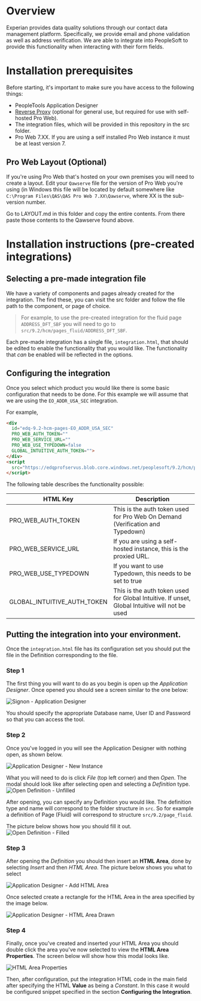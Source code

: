 # Overview

Experian provides data quality solutions through our contact data management platform. 
Specifically, we provide email and phone validation as well as address verification. 
We are able to integrate into PeopleSoft to provide this functionality when interacting 
with their form fields.

# Installation prerequisites
Before starting, it's important to make sure you have access to the following things:

- PeopleTools Application Designer 
- [Reverse Proxy](https://github.com/experianplc/nginx-cors) (optional for general use, but required for use with self-hosted Pro Web).
- The integration files, which will be provided in this repository in the src folder.
- Pro Web 7.XX. If you are using a self installed Pro Web instance it must be at least version 7.

## Pro Web Layout (Optional)
If you're using Pro Web that's hosted on your own premises you will need to create a layout. Edit
your `Qawserve` file for the version of Pro Web you're using (in Windows this file will be located
by default somewhere like `C:\Program Files\QAS\QAS Pro Web 7.XX\Qawserve`, where XX is the
sub-version number.

Go to LAYOUT.md in this folder and copy the entire contents. From there paste those contents to the
Qawserve found above.

# Installation instructions (pre-created integrations)

## Selecting a pre-made integration file
We have a variety of components and pages already created for the integration. 
The find these, you can visit the src folder and follow the file path to the component, or page of
choice. 

> For example, to use the pre-created integration for the fluid page `ADDRESS_DFT_SBF` you
will need to go to `src/9.2/hcm/pages_fluid/ADDRESS_DFT_SBF`.

Each pre-made integration has a single file, `integration.html`, that should be edited to
enable the functionality that you would like. The functionality that *can* be enabled will be
reflected in the options. 

## Configuring the integration
Once you select which product you would like there is some basic configuration that needs to be
done. For this example we will assume that we are using the `EO_ADDR_USA_SEC` integration.

For example, 

```html
<div
  id="edq-9.2-hcm-pages-EO_ADDR_USA_SEC"
  PRO_WEB_AUTH_TOKEN=""
  PRO_WEB_SERVICE_URL=""
  PRO_WEB_USE_TYPEDOWN=false
  GLOBAL_INTUITIVE_AUTH_TOKEN="">
</div>
<script
  src="https://edqprofservus.blob.core.windows.net/peoplesoft/9.2/hcm/pages/EO_ADDR_USA_SEC/integration.js">
</script>
```

The following table describes the functionality possible:

| HTML Key                    | Description  |
|---------------------------- | ------------ |
| PRO_WEB_AUTH_TOKEN          | This is the auth token used for Pro Web On Demand (Verification and Typedown) |
| PRO_WEB_SERVICE_URL         | If you are using a self-hosted instance, this is the proxied URL. |
| PRO_WEB_USE_TYPEDOWN        | If you want to use Typedown, this needs to be set to true |
| GLOBAL_INTUITIVE_AUTH_TOKEN | This is the auth token used for Global Intuitive. If unset, Global Intuitive will not be used |

## Putting the integration into your environment.
Once the `integration.html` file has its configuration set you should put the file in the Definition
corresponding to the file.

### Step 1
The first thing you will want to do as you begin is open up the *Application Designer*.
Once opened you should see a screen similar to the one below:

![Signon - Application Designer](media/sign-on.png)

You should specify the appropriate Database name, User ID and Password so that you 
can access the tool.

### Step 2

Once you've logged in you will see the Application Designer with nothing open, as
shown below.

![Application Designer - New Instance](media/application-designer.png)

What you will need to do is click *File* (top left corner) and then *Open*. 
The modal should look like after selecting open and selecting a *Definition* type.
![Open Definition - Unfilled](media/open-definition.png)

After opening, you can specify any Definition you would like. The definition type and name will
correspond to the folder structure in `src`. So for example a definition of Page (Fluid) will
correspond to structure `src/9.2/page_fluid`.

The picture below shows how you should fill it out.
![Open Definition - Filled](media/open-definition-filled.png)

### Step 3
After opening the *Definition* you should then insert an **HTML Area**, done by selecting *Insert* and
then *HTML Area*. The picture below shows you what to select

![Application Designer - Add HTML Area](media/application-designer-add-html-area.png)

Once selected create a rectangle for the HTML Area in the area specified by the image below.

![Application Designer - HTML Area Drawn](media/application-designer-html-area-drawn.png)

### Step 4
Finally, once you've created and inserted your HTML Area you should double click the area you've 
now selected to view the **HTML Area Properties**. The screen below will show how this modal looks like.

![HTML Area Properties](media/html-area-properties.png)

Then, after configuration, put the integration HTML code in the main field after specifying the HTML **Value**
as being a *Constant*. In this case it would be configured snippet specified in the section
**Configuring the Integration**.
